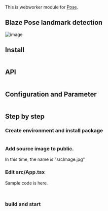 This is webworker module for [Pose](https://google.github.io/mediapipe/solutions/pose).

## Blaze Pose landmark detection

![image](https://user-images.githubusercontent.com/48346627/166098876-21d18cd1-fb25-40fe-96af-82fe15ff2558.png)

## Install

```

```

## API

```

```

## Configuration and Parameter

```

```

## Step by step

### Create environment and install package

```

```

### Add source image to public.

In this time, the name is "srcImage.jpg"

### Edit src/App.tsx

Sample code is here.

```


```

### build and start

```

```
